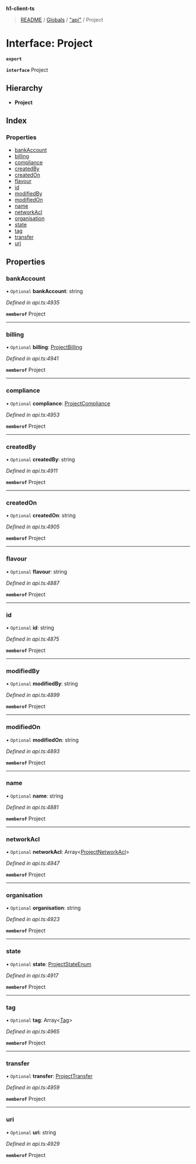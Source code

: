 **h1-client-ts**

> [README](../README.md) / [Globals](../globals.md) / ["api"](../modules/_api_.md) / Project

# Interface: Project

**`export`** 

**`interface`** Project

## Hierarchy

* **Project**

## Index

### Properties

* [bankAccount](_api_.project.md#bankaccount)
* [billing](_api_.project.md#billing)
* [compliance](_api_.project.md#compliance)
* [createdBy](_api_.project.md#createdby)
* [createdOn](_api_.project.md#createdon)
* [flavour](_api_.project.md#flavour)
* [id](_api_.project.md#id)
* [modifiedBy](_api_.project.md#modifiedby)
* [modifiedOn](_api_.project.md#modifiedon)
* [name](_api_.project.md#name)
* [networkAcl](_api_.project.md#networkacl)
* [organisation](_api_.project.md#organisation)
* [state](_api_.project.md#state)
* [tag](_api_.project.md#tag)
* [transfer](_api_.project.md#transfer)
* [uri](_api_.project.md#uri)

## Properties

### bankAccount

• `Optional` **bankAccount**: string

*Defined in api.ts:4935*

**`memberof`** Project

___

### billing

• `Optional` **billing**: [ProjectBilling](_api_.projectbilling.md)

*Defined in api.ts:4941*

**`memberof`** Project

___

### compliance

• `Optional` **compliance**: [ProjectCompliance](_api_.projectcompliance.md)

*Defined in api.ts:4953*

**`memberof`** Project

___

### createdBy

• `Optional` **createdBy**: string

*Defined in api.ts:4911*

**`memberof`** Project

___

### createdOn

• `Optional` **createdOn**: string

*Defined in api.ts:4905*

**`memberof`** Project

___

### flavour

• `Optional` **flavour**: string

*Defined in api.ts:4887*

**`memberof`** Project

___

### id

• `Optional` **id**: string

*Defined in api.ts:4875*

**`memberof`** Project

___

### modifiedBy

• `Optional` **modifiedBy**: string

*Defined in api.ts:4899*

**`memberof`** Project

___

### modifiedOn

• `Optional` **modifiedOn**: string

*Defined in api.ts:4893*

**`memberof`** Project

___

### name

• `Optional` **name**: string

*Defined in api.ts:4881*

**`memberof`** Project

___

### networkAcl

• `Optional` **networkAcl**: Array\<[ProjectNetworkAcl](_api_.projectnetworkacl.md)>

*Defined in api.ts:4947*

**`memberof`** Project

___

### organisation

• `Optional` **organisation**: string

*Defined in api.ts:4923*

**`memberof`** Project

___

### state

• `Optional` **state**: [ProjectStateEnum](../enums/_api_.projectstateenum.md)

*Defined in api.ts:4917*

**`memberof`** Project

___

### tag

• `Optional` **tag**: Array\<[Tag](_api_.tag.md)>

*Defined in api.ts:4965*

**`memberof`** Project

___

### transfer

• `Optional` **transfer**: [ProjectTransfer](_api_.projecttransfer.md)

*Defined in api.ts:4959*

**`memberof`** Project

___

### uri

• `Optional` **uri**: string

*Defined in api.ts:4929*

**`memberof`** Project
